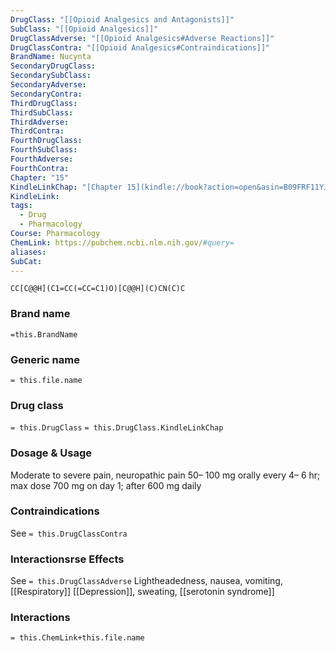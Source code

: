 ```yaml
---
DrugClass: "[[Opioid Analgesics and Antagonists]]"
SubClass: "[[Opioid Analgesics]]"
DrugClassAdverse: "[[Opioid Analgesics#Adverse Reactions]]"
DrugClassContra: "[[Opioid Analgesics#Contraindications]]"
BrandName: Nucynta
SecondaryDrugClass: 
SecondarySubClass: 
SecondaryAdverse: 
SecondaryContra: 
ThirdDrugClass: 
ThirdSubClass: 
ThirdAdverse: 
ThirdContra: 
FourthDrugClass: 
FourthSubClass: 
FourthAdverse: 
FourthContra: 
Chapter: "15"
KindleLinkChap: "[Chapter 15](kindle://book?action=open&asin=B09FRF11YJ&location=8219)"
KindleLink: 
tags:
  - Drug
  - Pharmacology
Course: Pharmacology
ChemLink: https://pubchem.ncbi.nlm.nih.gov/#query=
aliases: 
SubCat:
---
```

```smiles
CC[C@@H](C1=CC(=CC=C1)O)[C@@H](C)CN(C)C
```

### Brand name
`=this.BrandName`

### Generic name
`= this.file.name`

### Drug class 
`= this.DrugClass`
	`= this.DrugClass.KindleLinkChap`

### Dosage & Usage
Moderate to severe pain, neuropathic pain
50– 100 mg orally every 4– 6 hr; max dose 700 mg on day 1; after 600 mg daily 

### Contraindications
See `= this.DrugClassContra`

### Interactionsrse Effects
See `= this.DrugClassAdverse`
Lightheadedness, nausea, vomiting, [[Respiratory]] [[Depression]], sweating, [[serotonin syndrome]]

### Interactions

`= this.ChemLink+this.file.name`

